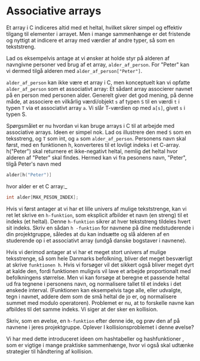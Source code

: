 # Associative arrays

Et array i C indiceres altid med et heltal, hvilket sikrer simpel og effektiv tilgang til elementer i arrayet. Men i mange sammenhænge er det fristende og nyttigt at indicere et array med værdier af andre typer, så som en tekststreng.

Lad os eksempelvis antage at vi ønsker at holde styr på alderen af navngivne personer ved brug af et array, `alder_af_person`. For "Peter" kan vi dermed tilgå alderen med `alder_af_person["Peter"]`.

`alder_af_person` kan ikke være et array i C, men konceptuelt kan vi opfatte `alder_af_person` som et associativt array: Et sådant array associerer navnet på en person med personen alder. Generelt giver det god mening, på denne måde, at associere en vilkårlig værdi/objekt `s` af typen `S` til en værdi `t` i typen `T` via et associativt array `a`. Vi slår T-værdien op med `a[s]`, givet `s` i typen S.

Spørgsmålet er nu hvordan vi kan bruge arrays i C til at arbejde med associative arrays. Ideen er simpel nok. Lad os illustrere den med `S` som en teksstreng, og `T` som int, og `a` som `alder_af_person`. Personens navn skal først, med en funktionen h, konverteres til et lovligt indeks i et C-array. h("Peter") skal returnere et ikke-negativt heltal, nemlig det heltal hvor alderen af "Peter" skal findes. Hermed kan vi fra pesonens navn, "Peter", tilgå Peter's navn med

```c
alder[h("Peter")]
```

hvor alder er et C array:_

```c
int alder[MAX_PESON_INDEX];
```

Hvis vi først antager at vi har et lille univers af mulige tekststrenge, kan vi ret let skrive en `h-funktion`, som eksplicit afbilder et navn (en streng) til et indeks (et heltal). Denne `h-funktion` sikrer at hver tekststreng tildeles hvert sit indeks. Skriv en sådan `h -funktion` for navnene på dine medstuderende i din projektgruppe, således at du kan indsætte og slå alderen af en studerende op i et associativt array (undgå danske bogstaver i navnene).

Hvis vi derimod antager at vi har et meget stort univers af mulige teksstrenge, så som hele Danmarks befolkning, bliver det meget besværligt at skrive `funktionen h`. Hvis vi forsøger vil det sikkert også bliver meget dyrt at kalde den, fordi funktionen muligvis vil lave et arbejde proportionalt med befolkningens størrelse. Men vi kan forsøge at beregne et passende heltal ud fra tegnene i personens navn, og normalisere tallet til et indeks i det ønskede interval. (Funktionen kan eksempelvis tage alle, eller udvalgte, tegn i navnet, addere dem som de små heltal de jo er, og normalisere summet med modulo operatoren). Problemet er nu, at to forskelle navne kan afbildes til det samme indeks. Vi siger at der sker en kollision.

Skriv, som en øvelse, en `h-funktion` efter denne ide, og prøv den af på navnene i jeres projektgruppe. Oplever I kollisionsproblemet i denne øvelse?

Vi har med dette introduceret ideen om hashtabeller og hashfunktioner , som er vigtige i mange praktiske sammenhænge, hvor vi også skal udtænke strategier til håndtering af kollision.
